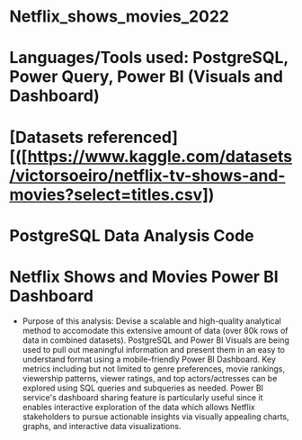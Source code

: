 # **Netflix_shows_movies_2022**

# **Languages/Tools used**: PostgreSQL, Power Query, Power BI (Visuals and Dashboard) 
# [Datasets referenced][([https://www.kaggle.com/datasets/victorsoeiro/netflix-tv-shows-and-movies?select=titles.csv])
# PostgreSQL Data Analysis Code
# Netflix Shows and Movies Power BI Dashboard 

* Purpose of this analysis: Devise a scalable and high-quality analytical method to accomodate this extensive amount of data (over 80k rows of data in combined datasets). PostgreSQL and Power BI Visuals are being used to pull out meaningful information and present them in an easy to understand format using a mobile-friendly Power BI Dashboard. Key metrics including but not limited to genre preferences, movie rankings, viewership patterns, viewer ratings, and top actors/actresses can be explored using SQL queries and subqueries as needed. Power BI service's dashboard sharing feature is particularly useful since it enables interactive exploration of the data which allows Netflix stakeholders to pursue actionable insights via visually appealing charts, graphs, and interactive data visualizations.       
